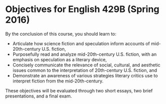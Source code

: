 # Objectives for English 429B (Spring 2016) 

By the conclusion of this course, you should learn to:
* Articulate how science fiction and speculation inform accounts of mid-20th-century U.S. fiction,  
* Purposefully read and analyze mid-20th-century U.S. fiction, with an emphasis on speculation as a literary device,   
* Concisely communicate the relevance of social, cultural, and aesthetic issues common to the interpretation of 20th-century U.S. fiction, and  
* Demonstrate an awareness of various strategies literary critics use to interpret fiction from the mid-20th-century.   

These objectives will be evaluated through two short essays, two brief presentations, and a final exam. 
